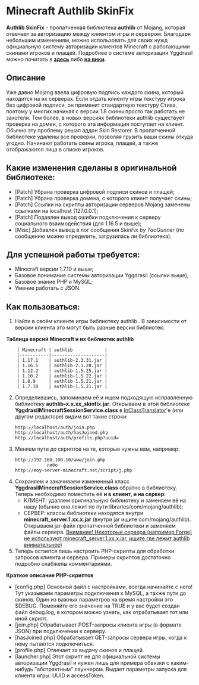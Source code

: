 # Minecraft Authlib SkinFix
**Authlib SkinFix** - пропатченная библиотека **authlib** от Mojang, которая отвечает за авторизацию между клиентом игры и сервером. Благодаря небольшим изменениям, можно использовать для своих нужд официальную систему авторизации клиентов Minecraft с работающими скинами игроков и плащей. Подробнее о системе авторизации Yggdrasil можно почитать в [**здесь**](https://forum.mcmodding.ru/threads/gajd-php-sql-avtorizacija-yggdrasil-na-domashnem-servere.6174/) либо [**на вики**](https://wiki.vg/Authentication).

## Описание

Уже давно Mojang ввела цифровую подпись каждого скина, который находится на их серверах. Если отдать клиенту игры текстуру игрока без цифровой подписи, он применит стандартную текстуру Стива, поэтому у многих начиная с версии 1.8 скины просто так работать не захотели. Тем более, в новых версиях библиотеки authlib существует проверка на домен, с которого эта информация поступает на клиент. Обычно эту проблему решал аддон Skin Restorer. В пропатченной библиотеке удалены все проверки, позволяя грузить ваши скины откуда угодно. Начинают работать скины игрока, плащей, а также отображаются лица в списке игроков.

## Какие изменения сделаны в оригинальной библиотеке:
- [Patch] Убрана проверка цифровой подписи скинов и плащей;
- [Patch] Убрана проверка домена, с которого клиент получает скины;
- [Patch] Ссылки на скрипты авторизации серверов Mojang заменены ссылками на localhost (127.0.0.1);
- [Patch] Подавлен вывод ошибки подключения к серверу социального взаимодействия (для 1.16.5 и выше);
- [Misc] Добавлен вывод в лог сообщения *SkinFix by TaoGunner* (по сообщению можно определить, загрузилась ли библиотека).

## Для успешной работы требуется:
- Minecraft версии 1.7.10 и выше;
- Базовое понимание системы авторизации Yggdrasil (ссылки выше);
- Базовое знание PHP и MySQL;
- Умение работать с JSON.

## Как пользоваться:
1. Найти в своём клиенте игры библиотеку authlib . В зависимости от версии клиента это могут быть разные версии библиотек:

**Таблица версий Minecraft и их библиотек authlib**
    
        | Minecraft | authlib            |
        |-----------|--------------------|
        | 1.17.1    | authlib-2.3.31.jar |
        | 1.16.5    | authlib-2.1.28.jar |
        | 1.12.2    | authlib-1.5.25.jar |
        | 1.10.2    | authlib-1.5.22.jar |
        | 1.8.9     | authlib-1.5.21.jar |
        | 1.7.10    | authlib-1.5.21.jar |

2. Определившись, запоминаем её и ищем подходящую исправленную библиотеку **authlib-x.x.xx_skinfix.jar**. Открываем в этой библиотеке **YggdrasilMinecraftSessionService.class** в [InClassTranslator](https://series40.kiev.ua/f_pc/9933-in-class-translator-v.1.1.html)'е (или другом редакторе) видим вот такие строки:
	```
	http://localhost/auth/join.php
	http://localhost/auth/hasJoined.php
	http://localhost/auth/profile.php?uuid=
	```
3. Меняем пути до скриптов на те, которые нужны вам, например:
	```
	http://192.168.100.10/www/join.php
				либо
	http://moy-server-minecraft.net/script/j.php
	```
4. Сохраняем и закачиваем измененный класс **YggdrasilMinecraftSessionService.class** обратно в библиотеку. Теперь необходимо поместить её **и в клиент, и на сервер**:
    - КЛИЕНТ: удаляем оригинальную библиотеку и заменяем её на нашу (обычно она лежит по пути libraries/com/mojang/authlib);
    - СЕРВЕР: классы библиотеки находятся внутри **minecraft_server.1.xx.x.jar** (внутри jar ищите com/mojang/authlib). Открываем jar-файл пропатченной библиотеки и заменяем файлы сервера. <ins>Внимание! Некоторые сервера (например Forge) не используют minecraft_server.1.xx.x.jar, ищите где лежит authlib внимательнее)</ins>
5. Теперь остается лишь настроить PHP-скрипты для обработки запросов клиента и сервера. Примеры скриптов достаточно подробно снабжены комментариями.

**Краткое описание PHP-скриптов**
  - [config.php] Основной файл с настройками, всегда начинайте с него! Тут указываем параметры подключения к MySQL, а также пути до скинов. Один из важных параметров на время настройки это $DEBUG. Поменяйте его значение на TRUE и у вас будет создан файл debug.log, в котором можно узнать, как отрабатывает тот или иной скрипт.
  - [join.php] Обрабатывает POST-запросы клиента игры (в формате JSON) при подключении к серверу.
  - [hasJoined.php] Обрабатывает GET-запросы сервера игры, когда к нему пытаются подключиться.
  - [profile.php] Отвечает за выдачу скинов и плащей.
  - [launcher.php] Этот скрипт не для официальной системы авторизации Yggdrasil и нужен лишь для примера обвязки с каким-нибудь "абстрактным" лаунчером. Выдает параметры запуска для клиента игры: UUID и accessToken.